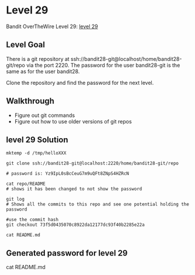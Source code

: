# Level 29

Bandit OverTheWire Level 29: [level 29](https://overthewire.org/wargames/bandit/bandit29.html)

## **Level Goal**
There is a git repository at ssh://bandit28-git@localhost/home/bandit28-git/repo via the port 2220. The password for the user bandit28-git is the same as for the user bandit28.

Clone the repository and find the password for the next level.

## **Walkthrough**
- Figure out git commands
- Figure out how to use older versions of git repos

## **level 29 Solution**
```shell
mktemp -d /tmp/helloXXX

git clone ssh://bandit28-git@localhost:2220/home/bandit28-git/repo

# password is: Yz9IpL0sBcCeuG7m9uQFt8ZNpS4HZRcN

cat repo/README
# shows it has been changed to not show the password

git log
# Shows all the commits to this repo and see one potential holding the password

#use the commit hash
git checkout 73f5d0435070c8922da12177dc93f40b2285e22a

cat README.md
```

## **Generated password for level 29**
cat README.md
